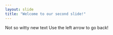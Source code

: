 ```yaml
---
layout: slide
title: "Welcome to our second slide!"
---
```

Not so witty new text
Use the left arrow to go back!
